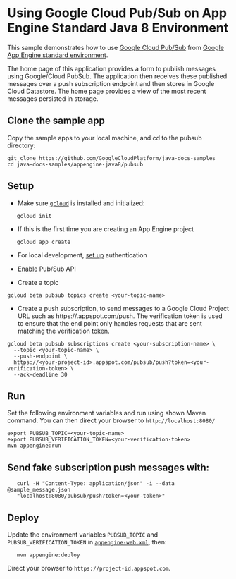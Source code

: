 # Using Google Cloud Pub/Sub on App Engine Standard Java 8 Environment

This sample demonstrates how to use [Google Cloud Pub/Sub][pubsub]
from [Google App Engine standard environment][ae-docs].

[pubsub]: https://cloud.google.com/pubsub/docs/
[ae-docs]: https://cloud.google.com/appengine/docs/java/

The home page of this application provides a form to publish messages using Google/Cloud PubSub. The application
then receives these published messages over a push subscription endpoint and then stores in Google Cloud Datastore.
The home page provides a view of the most recent messages persisted in storage.

## Clone the sample app

Copy the sample apps to your local machine, and cd to the pubsub directory:

```
git clone https://github.com/GoogleCloudPlatform/java-docs-samples
cd java-docs-samples/appengine-java8/pubsub
```

## Setup

- Make sure [`gcloud`](https://cloud.google.com/sdk/docs/) is installed and initialized:
```
   gcloud init
```
- If this is the first time you are creating an App Engine project
```
   gcloud app create
```
- For local development, [set up](https://cloud.google.com/docs/authentication/getting-started) authentication
- [Enable](https://console.cloud.google.com/launcher/details/google/pubsub.googleapis.com) Pub/Sub API

- Create a topic
```
gcloud beta pubsub topics create <your-topic-name>
```

- Create a push subscription, to send messages to a Google Cloud Project URL such as https://<your-project-id>.appspot.com/push.
The verification token is used to ensure that the end point only handles requests that are sent matching the verification token.
```
gcloud beta pubsub subscriptions create <your-subscription-name> \
  --topic <your-topic-name> \
  --push-endpoint \
  https://<your-project-id>.appspot.com/pubsub/push?token=<your-verification-token> \
  --ack-deadline 30
```

## Run
Set the following environment variables and run using shown Maven command. You can then
direct your browser to `http://localhost:8080/`

```
export PUBSUB_TOPIC=<your-topic-name>
export PUBSUB_VERIFICATION_TOKEN=<your-verification-token>
mvn appengine:run
```

## Send fake subscription push messages with:

```
   curl -H "Content-Type: application/json" -i --data @sample_message.json
   "localhost:8080/pubsub/push?token=<your-token>"
```

## Deploy

Update the environment variables `PUBSUB_TOPIC` and `PUBSUB_VERIFICATION_TOKEN` in
[`appengine-web.xml`](src/main/webapp/WEB-INF/appengine-web.xml),
then:

```
   mvn appengine:deploy
```

Direct your browser to `https://project-id.appspot.com`.
